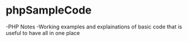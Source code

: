 # phpSampleCode
-PHP Notes
-Working examples and explainations of basic code that is useful to have all in one place


 
